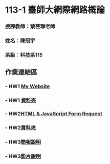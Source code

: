 # 113-1 臺師大網際網路概論

### 授課教師：蔡芸琤老師

### 姓名：陳冠宇

### 系級：科技系115

## 作業連結區

### - HW1 [My Website](https://guanyu1127.github.io/-guanyu1127-gibhub.io-Webpage/)
### - HW1 [資料夾](https://github.com/guanyu1127/Web/tree/main/HW_1)

### - HW2[HTML & JavaScript Form Request](https://youtu.be/Xbj5C3J6WHg)
### - HW2[資料夾](https://github.com/guanyu1127/Web/tree/main/HW_2)

### - HW3[簡報說明](https://github.com/guanyu1127/Web/blob/main/%EF%BC%A8%EF%BC%B73/%EF%BC%A8%EF%BC%B7%EF%BC%93.pdf)
### - HW3[影片說明](https://youtu.be/fWrlU547gCc)

